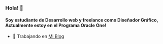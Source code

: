 ### Hola! 👋
#### Soy estudiante de Desarrollo web y freelance como Diseñador Gráfico, Actualmente estoy en el Programa Oracle One!

- 🔭 Trabajando en [Mi Blog](https://www.troublecore.tech/)

